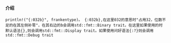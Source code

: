 #### 介绍

    println!("{:032b}", frankentype)。 {:032b},在这里032的意思时"占用32，位数不足的在其左侧补零"，在其右边的b会调用std::fmt::Binary trait。在这里如果使用的时默认语法{},则会调用std::fmt::Display trait。如果使用问好语法{:?}则会调用std::fmt::Debug trait
